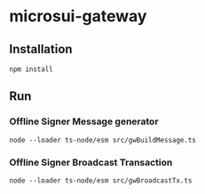 # microsui-gateway

## Installation

```
npm install
```

## Run

### Offline Signer Message generator

```
node --loader ts-node/esm src/gwBuildMessage.ts
```

### Offline Signer Broadcast Transaction

```
node --loader ts-node/esm src/gwBroadcastTx.ts
```
